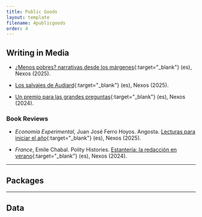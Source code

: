 ```yaml
---
title: Public Goods
layout: template
filename: 4publicgoods
order: 4
--- 
```


## Writing in Media 

- [¿Menos pobres? narrativas desde los márgenes](https://redaccion.nexos.com.mx/menos-pobres-narrativas-desde-los-margenes/){:target="_blank"} (es), Nexos (2025).

- [Los salvajes de Audiard](https://redaccion.nexos.com.mx/los-salvajes-de-audiard/){:target="_blank"} (es), Nexos (2025).
  
- [Un premio para las grandes preguntas](https://redaccion.nexos.com.mx/un-premio-para-las-grandes-preguntas/){:target="_blank"} (es), Nexos (2024).

### Book Reviews

- *Economía Experimental*, Juan José Ferro Hoyos. Angosta. [Lecturas para iniciar el año](https://cultura.nexos.com.mx/lecturas-para-iniciar-el-ano/){:target="_blank"} (es), Nexos (2025).

- *France*, Emile Chabal. Polity Histories. [Estantería: la redacción en verano](https://redaccion.nexos.com.mx/estanteria-la-redaccion-en-verano/){:target="_blank"} (es), Nexos (2024).

---

## Packages

---

## Data




